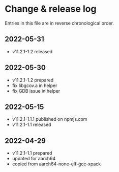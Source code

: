 # Change & release log

Entries in this file are in reverse chronological order.

## 2022-05-31

- v11.2.1-1.2 released

## 2022-05-30

- v11.2.1-1.2 prepared
- fix libgcov.a in helper
- fix GDB issue in helper

## 2022-05-15

- v11.2.1-1.1.1 published on npmjs.com
- v11.2.1-1.1 released

## 2022-04-29

- v11.2.1-1.1 prepared
- updated for aarch64
- copied from aarch64-none-elf-gcc-xpack
